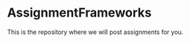 AssignmentFrameworks
====================

This is the repository where we will post assignments for you. 
